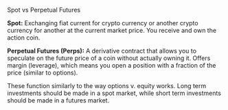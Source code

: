  Spot vs Perpetual Futures

**Spot:** Exchanging fiat current for crypto currency or another 
crypto currency for another at the current market price. You receive
and own the action coin.

**Perpetual Futures (Perps):** A derivative contract that allows you to
speculate on the future price of a coin without actually owning it. Offers
margin (leverage), which means you open a position with a fraction of the 
price (similar to options).

These function similarly to the way options v. equity works. Long term 
investments should be made in a spot market, while short term investments
should be made in a futures market.
